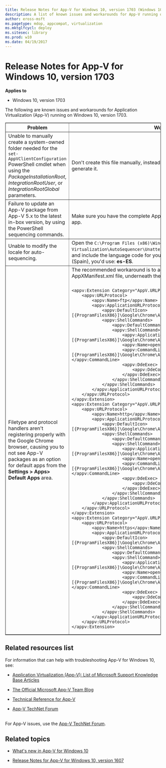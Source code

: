 ```yaml
---
title: Release Notes for App-V for Windows 10, version 1703 (Windows 10)
description: A list of known issues and workarounds for App-V running on Windows 10, version 1703.
author: eross-msft
ms.pagetype: mdop, appcompat, virtualization
ms.mktglfcycl: deploy
ms.sitesec: library
ms.prod: w10
ms.date: 04/19/2017
---
```



# Release Notes for App-V for Windows 10, version 1703

**Applies to**
-   Windows 10, version 1703

The following are known issues and workarounds for Application Virtualization (App-V) running on Windows 10, version 1703.

<table border="1">
    <thead>
        <th>Problem</th>
        <th>Workaround</th>
    </thead>
    <tbody>
        <tr>
            <td>Unable to manually create a system-owned folder needed for the <code>set-AppVClientConfiguration</code> PowerShell cmdlet when using the <i>PackageInstallationRoot</i>, <i>IntegrationRootUser</i>, or <i>IntegrationRootGlobal</i> parameters.</td>
            <td>Don't create this file manually, instead let the <code>Add-AppVClientPackage</code> cmdlet auto-generate it.</td>
        </tr>
        <tr>
            <td>Failure to update an App-V package from App-V 5.x to the latest in-box version, by using the PowerShell sequencing commands.</td>
            <td>Make sure you have the complete App-V package or the MSI file from the original app.</td>
        </tr>
        <tr>
            <td>Unable to modify the locale for auto-sequencing.</td>
            <td>Open the <code>C:\Program Files (x86)\Windows Kits\10\Microsoft Application Virtualization\AutoSequencer\Unattend_Sequencer_User_Setup_Template.xml</code> file and include the language code for your locale. For example, if you wanted Spanish (Spain), you'd use: <strong>es-ES</strong>.</td>
        </tr>
        <tr>
            <td>Filetype and protocol handlers aren't registering properly with the Google Chrome browser, causing you to not see App-V packages as an option for default apps from the <strong>Settings > Apps> Default Apps</strong> area.</td>
            <td>The recommended workaround is to add the following code to the AppXManifest.xml file, underneath the <strong>&lt;appv:Extensions&gt;</strong> tag:
<pre><code>
&lt;appv:Extension Category="AppV.URLProtocol"&gt;
	&lt;appv:URLProtocol&gt;
		&lt;appv:Name&gt;ftp&lt;/appv:Name&gt;
		&lt;appv:ApplicationURLProtocol&gt;
			&lt;appv:DefaultIcon&gt;[{ProgramFilesX86}]\Google\Chrome\Application\chrome.exe,0&lt;/appv:DefaultIcon&gt;
			&lt;appv:ShellCommands&gt;
				&lt;appv:DefaultCommand&gt;open&lt;/appv:DefaultCommand&gt;
				&lt;appv:ShellCommand&gt;
					&lt;appv:ApplicationId&gt;[{ProgramFilesX86}]\Google\Chrome\Application\chrome.exe&lt;/appv:ApplicationId&gt;
					&lt;appv:Name&gt;open&lt;/appv:Name&gt;
					&lt;appv:CommandLine&gt;"[{ProgramFilesX86}]\Google\Chrome\Application\chrome.exe" -- "%1"&lt;/appv:CommandLine&gt;
					&lt;appv:DdeExec&gt;
						&lt;appv:DdeCommand /&gt;
					&lt;/appv:DdeExec&gt;
				&lt;/appv:ShellCommand&gt;
			&lt;/appv:ShellCommands&gt;
		&lt;/appv:ApplicationURLProtocol&gt;
	&lt;/appv:URLProtocol&gt;
&lt;/appv:Extension&gt;
&lt;appv:Extension Category="AppV.URLProtocol"&gt;
	&lt;appv:URLProtocol&gt;
		&lt;appv:Name&gt;http&lt;/appv:Name&gt;
		&lt;appv:ApplicationURLProtocol&gt;
			&lt;appv:DefaultIcon&gt;[{ProgramFilesX86}]\Google\Chrome\Application\chrome.exe,0&lt;/appv:DefaultIcon&gt;
			&lt;appv:ShellCommands&gt;
				&lt;appv:DefaultCommand&gt;open&lt;/appv:DefaultCommand&gt;
				&lt;appv:ShellCommand&gt;
					&lt;appv:ApplicationId&gt;[{ProgramFilesX86}]\Google\Chrome\Application\chrome.exe&lt;/appv:ApplicationId&gt;
					&lt;appv:Name&gt;open&lt;/appv:Name&gt;
					&lt;appv:CommandLine&gt;"[{ProgramFilesX86}]\Google\Chrome\Application\chrome.exe" -- "%1"&lt;/appv:CommandLine&gt;
					&lt;appv:DdeExec&gt;
						&lt;appv:DdeCommand /&gt;
					&lt;/appv:DdeExec&gt;
				&lt;/appv:ShellCommand&gt;
			&lt;/appv:ShellCommands&gt;
		&lt;/appv:ApplicationURLProtocol&gt;
	&lt;/appv:URLProtocol&gt;
&lt;/appv:Extension&gt;
&lt;appv:Extension Category="AppV.URLProtocol"&gt;
	&lt;appv:URLProtocol&gt;
		&lt;appv:Name&gt;https&lt;/appv:Name&gt;
		&lt;appv:ApplicationURLProtocol&gt;
			&lt;appv:DefaultIcon&gt;[{ProgramFilesX86}]\Google\Chrome\Application\chrome.exe,0&lt;/appv:DefaultIcon&gt;
			&lt;appv:ShellCommands&gt;
				&lt;appv:DefaultCommand&gt;open&lt;/appv:DefaultCommand&gt;
				&lt;appv:ShellCommand&gt;
					&lt;appv:ApplicationId&gt;[{ProgramFilesX86}]\Google\Chrome\Application\chrome.exe&lt;/appv:ApplicationId&gt;
					&lt;appv:Name&gt;open&lt;/appv:Name&gt;
					&lt;appv:CommandLine&gt;"[{ProgramFilesX86}]\Google\Chrome\Application\chrome.exe" -- "%1"&lt;/appv:CommandLine&gt;
					&lt;appv:DdeExec&gt;
						&lt;appv:DdeCommand /&gt;
					&lt;/appv:DdeExec&gt;
				&lt;/appv:ShellCommand&gt;
			&lt;/appv:ShellCommands&gt;
		&lt;/appv:ApplicationURLProtocol&gt;
	&lt;/appv:URLProtocol&gt;
&lt;/appv:Extension&gt;
</code></pre>            
            </td>
        </tr>
    </tbody>
</table>


## Related resources list
For information that can help with troubleshooting App-V for Windows 10, see:
- [Application Virtualization (App-V): List of Microsoft Support Knowledge Base Articles](https://social.technet.microsoft.com/wiki/contents/articles/14272.app-v-v5-x-list-of-microsoft-support-knowledge-base-articles.aspx)

- [The Official Microsoft App-V Team Blog](https://blogs.technet.microsoft.com/appv/)

- [Technical Reference for App-V](https://technet.microsoft.com/itpro/windows/manage/appv-technical-reference)

- [App-V TechNet Forum](https://social.technet.microsoft.com/forums/en-us/home?forum=mdopappv)


<br>For App-V issues, use the [App-V TechNet Forum](https://social.technet.microsoft.com/Forums/en-US/home?forum=mdopappv).

## Related topics
- [What's new in App-V for Windows 10](appv-about-appv.md)

- [Release Notes for App-V for Windows 10, version 1607](appv-release-notes-for-appv-for-windows-1703.md)
